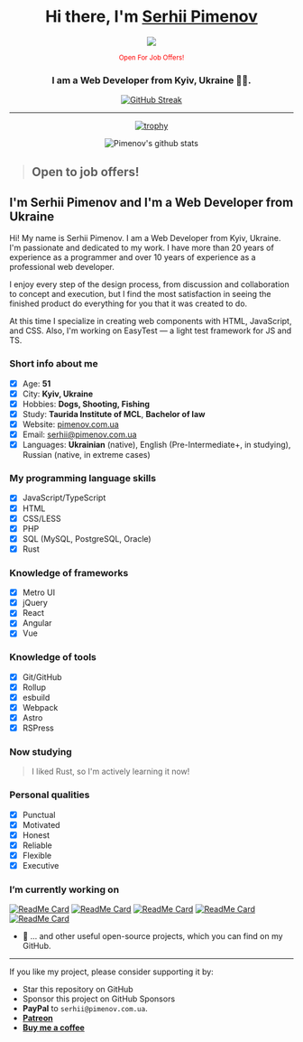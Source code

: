 <h1 align="center"> 
  Hi there, I'm <a href="https://pimenov.com.ua" target="_blank">Serhii Pimenov</a>
</h1>
<div align="center">

  ![](https://komarev.com/ghpvc/?username=olton)
  
  <div><small align="center" style="color: red">Open For Job Offers!</small></div>

</div>  
<h3 align="center">I am a Web Developer from Kyiv, Ukraine 💙💛.</h3>

<div align="center">
  <a href="https://git.io/streak-stats"><img src="https://github-readme-streak-stats.herokuapp.com?user=olton&theme=tokyonight&short_numbers=true" alt="GitHub Streak" /></a> 
</div>

---

<div align="center">

[![trophy](https://github-profile-trophy.vercel.app/?username=olton&column=6&theme=onedark&margin-w=2)](https://github.com/ryo-ma/github-profile-trophy)

</div>

<div align="center">

  ![Pimenov's github stats](https://github-readme-stats.vercel.app/api?username=olton&show_icons=true&count_private=true&theme=tokyonight)
  
</div>


> ## Open to job offers!

## I'm Serhii Pimenov and I'm a Web Developer from Ukraine

Hi! My name is Serhii Pimenov. I am a Web Developer from Kyiv, Ukraine. I'm passionate and dedicated to my work. 
I have more than 20 years of experience as a programmer and over 10 years of experience as a professional web developer. 

I enjoy every step of the design process, from discussion and collaboration to concept and execution, but I find the most satisfaction in seeing the finished product do everything for you that it was created to do. 

At this time I specialize in creating web components with HTML, JavaScript, and CSS. Also, I'm working on EasyTest — a light test framework for JS and TS.

### Short info about me
- [x] Age: **51**
- [x] City: **Kyiv, Ukraine**
- [x] Hobbies: **Dogs, Shooting, Fishing**
- [x] Study: **Taurida Institute of MCL**, **Bachelor of law**
- [x] Website: [pimenov.com.ua](https://pimenov.com.ua)
- [x] Email: [serhii@pimenov.com.ua](mailto:serhii@pimenov.com.ua)
- [x] Languages: **Ukrainian** (native), English (Pre-Intermediate+, in studying), Russian (native, in extreme cases) 

### My programming language skills

- [x] JavaScript/TypeScript
- [x] HTML
- [x] CSS/LESS
- [x] PHP
- [x] SQL (MySQL, PostgreSQL, Oracle)
- [x] Rust

### Knowledge of frameworks

- [x] Metro UI
- [x] jQuery
- [x] React
- [x] Angular
- [x] Vue

### Knowledge of tools

- [x] Git/GitHub
- [x] Rollup
- [x] esbuild
- [x] Webpack
- [x] Astro
- [x] RSPress   

### Now studying

> I liked Rust, so I'm actively learning it now!

### Personal qualities

- [x] Punctual
- [x] Motivated
- [x] Honest
- [x] Reliable
- [x] Flexible
- [x] Executive

### I’m currently working on
[![ReadMe Card](https://github-readme-stats.vercel.app/api/pin/?username=olton&repo=Metro-UI-CSS)](https://github.com/olton/Metro-UI-CSS)
[![ReadMe Card](https://github-readme-stats.vercel.app/api/pin/?username=olton&repo=easytest)](https://github.com/olton/easytest)
[![ReadMe Card](https://github-readme-stats.vercel.app/api/pin/?username=olton&repo=minataur2)](https://github.com/olton/minataur2)
[![ReadMe Card](https://github-readme-stats.vercel.app/api/pin/?username=olton&repo=terminal)](https://github.com/olton/terminal)
[![ReadMe Card](https://github-readme-stats.vercel.app/api/pin/?username=olton&repo=progress)](https://github.com/olton/progress)

- 🔭 ... and other useful open-source projects, which you can find on my GitHub.

---

If you like my project, please consider supporting it by:

+ Star this repository on GitHub
+ Sponsor this project on GitHub Sponsors
+ **PayPal** to `serhii@pimenov.com.ua`.
+ [**Patreon**](https://www.patreon.com/metroui)
+ [**Buy me a coffee**](https://buymeacoffee.com/pimenov)

